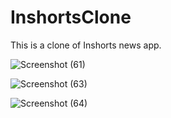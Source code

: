 # InshortsClone
This is a clone of Inshorts news app.

![Screenshot (61)](https://user-images.githubusercontent.com/59633464/158439872-dcf54eb7-87e9-438a-91c4-aaeef248749d.png)


![Screenshot (63)](https://user-images.githubusercontent.com/59633464/158440474-ed2032e9-c1a9-4b19-8aa8-cec6c18b277d.png)


![Screenshot (64)](https://user-images.githubusercontent.com/59633464/158440877-a908879e-39cf-4029-9361-aafd9cd2dbd8.png)
